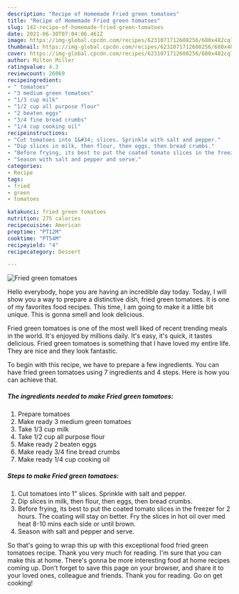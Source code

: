 ```yaml
---
description: "Recipe of Homemade Fried green tomatoes"
title: "Recipe of Homemade Fried green tomatoes"
slug: 142-recipe-of-homemade-fried-green-tomatoes
date: 2021-06-30T07:04:06.461Z
image: https://img-global.cpcdn.com/recipes/6231071712608256/680x482cq70/fried-green-tomatoes-recipe-main-photo.jpg
thumbnail: https://img-global.cpcdn.com/recipes/6231071712608256/680x482cq70/fried-green-tomatoes-recipe-main-photo.jpg
cover: https://img-global.cpcdn.com/recipes/6231071712608256/680x482cq70/fried-green-tomatoes-recipe-main-photo.jpg
author: Milton Miller
ratingvalue: 4.3
reviewcount: 26069
recipeingredient:
- " tomatoes"
- "3 medium green tomatoes"
- "1/3 cup milk"
- "1/2 cup all purpose flour"
- "2 beaten eggs"
- "3/4 fine bread crumbs"
- "1/4 cup cooking oil"
recipeinstructions:
- "Cut tomatoes into 1&#34; slices. Sprinkle with salt and pepper."
- "Dip slices in milk, then flour, then eggs, then bread crumbs."
- "Before frying, its best to put the coated tomato slices in the freezer for 2 hours. The coating will stay on better. Fry the slices in hot oil over med heat 8-10 mins each side or until brown."
- "Season with salt and pepper and serve."
categories:
- Recipe
tags:
- fried
- green
- tomatoes

katakunci: fried green tomatoes 
nutrition: 275 calories
recipecuisine: American
preptime: "PT12M"
cooktime: "PT54M"
recipeyield: "4"
recipecategory: Dessert

---
```



![Fried green tomatoes](https://img-global.cpcdn.com/recipes/6231071712608256/680x482cq70/fried-green-tomatoes-recipe-main-photo.jpg)

Hello everybody, hope you are having an incredible day today. Today, I will show you a way to prepare a distinctive dish, fried green tomatoes. It is one of my favorites food recipes. This time, I am going to make it a little bit unique. This is gonna smell and look delicious.

Fried green tomatoes is one of the most well liked of recent trending meals in the world. It's enjoyed by millions daily. It's easy, it's quick, it tastes delicious. Fried green tomatoes is something that I have loved my entire life. They are nice and they look fantastic.




To begin with this recipe, we have to prepare a few ingredients. You can have fried green tomatoes using 7 ingredients and 4 steps. Here is how you can achieve that.

<!--inarticleads1-->

##### The ingredients needed to make Fried green tomatoes:

1. Prepare  tomatoes
1. Make ready 3 medium green tomatoes
1. Take 1/3 cup milk
1. Take 1/2 cup all purpose flour
1. Make ready 2 beaten eggs
1. Make ready 3/4 fine bread crumbs
1. Make ready 1/4 cup cooking oil




<!--inarticleads2-->

##### Steps to make Fried green tomatoes:

1. Cut tomatoes into 1&#34; slices. Sprinkle with salt and pepper.
1. Dip slices in milk, then flour, then eggs, then bread crumbs.
1. Before frying, its best to put the coated tomato slices in the freezer for 2 hours. The coating will stay on better. Fry the slices in hot oil over med heat 8-10 mins each side or until brown.
1. Season with salt and pepper and serve.




So that's going to wrap this up with this exceptional food fried green tomatoes recipe. Thank you very much for reading. I'm sure that you can make this at home. There's gonna be more interesting food at home recipes coming up. Don't forget to save this page on your browser, and share it to your loved ones, colleague and friends. Thank you for reading. Go on get cooking!
